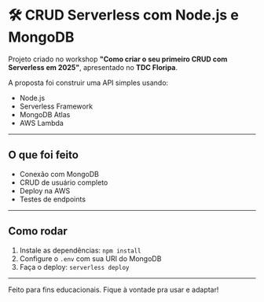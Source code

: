 # 🛠️ CRUD Serverless com Node.js e MongoDB

Projeto criado no workshop **"Como criar o seu primeiro CRUD com Serverless em 2025"**, apresentado no **TDC Floripa**.

A proposta foi construir uma API simples usando:
- Node.js  
- Serverless Framework  
- MongoDB Atlas  
- AWS Lambda

---

## O que foi feito

- Conexão com MongoDB  
- CRUD de usuário completo  
- Deploy na AWS  
- Testes de endpoints
---

## Como rodar

1. Instale as dependências: `npm install`  
2. Configure o `.env` com sua URI do MongoDB  
3. Faça o deploy: `serverless deploy`

---

Feito para fins educacionais. Fique à vontade pra usar e adaptar!

